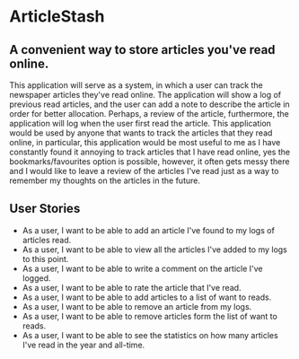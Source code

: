 # ArticleStash

## A convenient way to store articles you've read online. 

This application will serve as a system, in which a user can track the newspaper articles they've read online.
The application will show a log of previous read articles, and the user can add a note to describe the article in
order for better allocation. Perhaps, a review of the article, furthermore, the application will log when the user first
read the article. This application would be used by anyone that wants to track the articles that they read online, 
in particular, this application would be most useful to me as I have constantly found it annoying to track articles that
I have read online, yes the bookmarks/favourites option is possible, however, it often gets messy there and I would like
to leave a review of the articles I've read just as a way to remember my thoughts on the articles in the future.

## User Stories 

- As a user, I want to be able to add an article I've found to my logs of articles read.
- As a user, I want to be able to view all the articles I've added to my logs to this point.
- As a user, I want to be able to write a comment on the article I've logged.
- As a user, I want to be able to rate the article that I've read.
- As a user, I want to be able to add articles to a list of want to reads.
- As a user, I want to be able to remove an article from my logs.
- As a user, I want to be able to remove articles form the list of want to reads.
- As a user, I want to be able to see the statistics on how many articles I've read in the year and all-time. 
